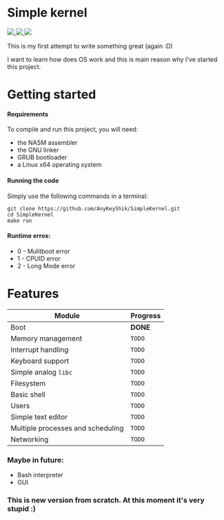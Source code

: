 # Simple kernel 

<a href="https://github.com/AnyKeyShik/SimpleKernel/blob/master/LICENSE">
<img src ="https://img.shields.io/github/license/AnyKeyShik/SimpleKernel.svg" />
</a>
<a href="https://github.com/AnyKeyShik/SimpleKernel/stargazers">
<img src ="https://img.shields.io/github/stars/AnyKeyShik/SimpleKernel.svg" />
</a>
<a href="https://github.com/AnyKeyShik/SimpleKernel/network">
<img src ="https://img.shields.io/github/forks/AnyKeyShik/SimpleKernel.svg" />
</a>

This is my first attempt to write something great (again :D)

I want to learn how does OS work and this is main reason why I've started this project.

# Getting started

#### Requirements

To compile and run this project, you will need:
* the NASM assembler
* the GNU linker
* GRUB bootloader
* a Linux x64 operating system

#### Running the code

Simply use the following commands in a terminal:
```
git clone https://github.com/AnyKeyShik/SimpleKernel.git
cd SimpleKernel
make run
```

#### Runtime erros:
* 0 - Mulitboot error
* 1 - CPUID error
* 2 - Long Mode error

Features
===
| Module                            | Progress      |
|-----------------------------------|---------------|
| Boot                              | **DONE**      |
| Memory management                 | `TODO`        |
| Interrupt handling                | `TODO`        |
| Keyboard support                  | `TODO`        |
| Simple analog `libc`              | `TODO`        |
| Filesystem                        | `TODO`        |
| Basic shell                       | `TODO`        |
| Users                             | `TODO`        |
| Simple text editor                | `TODO`        |
| Multiple processes and scheduling | `TODO`        |
| Networking                        | `TODO`        |

### Maybe in future:
* Bash interpreter
* GUI

### This is new version from scratch. At this moment it's very stupid :)
